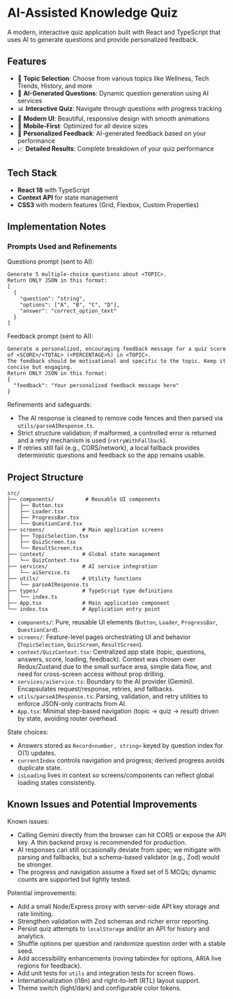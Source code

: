 # AI-Assisted Knowledge Quiz

A modern, interactive quiz application built with React and TypeScript that uses AI to generate questions and provide personalized feedback.

## Features

- 🎯 **Topic Selection**: Choose from various topics like Wellness, Tech Trends, History, and more
- 🤖 **AI-Generated Questions**: Dynamic question generation using AI services
- 📊 **Interactive Quiz**: Navigate through questions with progress tracking
- 🎨 **Modern UI**: Beautiful, responsive design with smooth animations
- 📱 **Mobile-First**: Optimized for all device sizes
- 🎉 **Personalized Feedback**: AI-generated feedback based on your performance
- 📈 **Detailed Results**: Complete breakdown of your quiz performance

## Tech Stack

- **React 18** with TypeScript
- **Context API** for state management
- **CSS3** with modern features (Grid, Flexbox, Custom Properties)

## Implementation Notes

### Prompts Used and Refinements

Questions prompt (sent to AI):

```text
Generate 5 multiple-choice questions about <TOPIC>.
Return ONLY JSON in this format:
[
  {
    "question": "string",
    "options": ["A", "B", "C", "D"],
    "answer": "correct_option_text"
  }
]
```

Feedback prompt (sent to AI):

```text
Generate a personalized, encouraging feedback message for a quiz score of <SCORE>/<TOTAL> (<PERCENTAGE>%) in <TOPIC>.
The feedback should be motivational and specific to the topic. Keep it concise but engaging.
Return ONLY JSON in this format:
{
  "feedback": "Your personalized feedback message here"
}
```

Refinements and safeguards:
- The AI response is cleaned to remove code fences and then parsed via `utils/parseAIResponse.ts`.
- Strict structure validation; if malformed, a controlled error is returned and a retry mechanism is used (`retryWithFallback`).
- If retries still fail (e.g., CORS/network), a local fallback provides deterministic questions and feedback so the app remains usable.

## Project Structure

```
src/
├── components/          # Reusable UI components
│   ├── Button.tsx
│   ├── Loader.tsx
│   ├── ProgressBar.tsx
│   └── QuestionCard.tsx
├── screens/            # Main application screens
│   ├── TopicSelection.tsx
│   ├── QuizScreen.tsx
│   └── ResultScreen.tsx
├── context/            # Global state management
│   └── QuizContext.tsx
├── services/           # AI service integration
│   └── aiService.ts
├── utils/              # Utility functions
│   └── parseAIResponse.ts
├── types/              # TypeScript type definitions
│   └── index.ts
├── App.tsx             # Main application component
└── index.tsx           # Application entry point
```

- `components/`: Pure, reusable UI elements (`Button`, `Loader`, `ProgressBar`, `QuestionCard`).
- `screens/`: Feature-level pages orchestrating UI and behavior (`TopicSelection`, `QuizScreen`, `ResultScreen`).
- `context/QuizContext.tsx`: Centralized app state (topic, questions, answers, score, loading, feedback). Context was chosen over Redux/Zustand due to the small surface area, simple data flow, and need for cross-screen access without prop drilling.
- `services/aiService.ts`: Boundary to the AI provider (Gemini). Encapsulates request/response, retries, and fallbacks.
- `utils/parseAIResponse.ts`: Parsing, validation, and retry utilities to enforce JSON-only contracts from AI.
- `App.tsx`: Minimal step-based navigation (topic -> quiz -> result) driven by state, avoiding router overhead.

State choices:
- Answers stored as `Record<number, string>` keyed by question index for O(1) updates.
- `currentIndex` controls navigation and progress; derived progress avoids duplicate state.
- `isLoading` lives in context so screens/components can reflect global loading states consistently.


## Known Issues and Potential Improvements

Known issues:
- Calling Gemini directly from the browser can hit CORS or expose the API key. A thin backend proxy is recommended for production.
- AI responses can still occasionally deviate from spec; we mitigate with parsing and fallbacks, but a schema-based validator (e.g., Zod) would be stronger.
- The progress and navigation assume a fixed set of 5 MCQs; dynamic counts are supported but lightly tested.

Potential improvements:
- Add a small Node/Express proxy with server-side API key storage and rate limiting.
- Strengthen validation with Zod schemas and richer error reporting.
- Persist quiz attempts to `localStorage` and/or an API for history and analytics.
- Shuffle options per question and randomize question order with a stable seed.
- Add accessibility enhancements (roving tabindex for options, ARIA live regions for feedback).
- Add unit tests for `utils` and integration tests for screen flows.
- Internationalization (i18n) and right-to-left (RTL) layout support.
- Theme switch (light/dark) and configurable color tokens.




